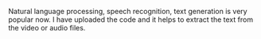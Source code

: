 Natural language processing, speech recognition, text generation is very popular now. I have uploaded the code and it helps to extract the text from the video or audio files.

